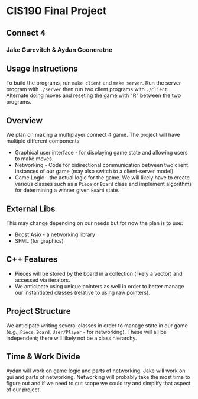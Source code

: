 # CIS190 Final Project

## Connect 4

### Jake Gurevitch & Aydan Gooneratne

## Usage Instructions

To build the programs, run `make client` and `make server`. Run the server program with `./server` then run two client programs with `./client`.
Alternate doing moves and reseting the game with "R" between the two programs.

## Overview

We plan on making a multiplayer connect 4 game. The project will have multiple different components:

- Graphical user interface - for displaying game state and allowing users to make moves.
- Networking - Code for bidirectional communication between two client instances of our game (may also switch to a client-server model)
- Game Logic - the actual logic for the game. We will likely have to create various classes such as a `Piece` or `Board` class and implement algorithms for determining a winner given `Board` state.

## External Libs

This may change depending on our needs but for now the plan is to use:

- Boost.Asio - a networking library
- SFML (for graphics)

## C++ Features

- Pieces will be stored by the board in a collection (likely a vector) and accessed via iterators.
- We anticipate using unique pointers as well in order to better manage our instantiated classes (relative to using raw pointers).

## Project Structure

We anticipate writing several classes in order to manage state in our game (e.g., `Piece`, `Board`, `User/Player` - for networking). These will all be independent; there will likely not be a class hierarchy.

## Time & Work Divide

Aydan will work on game logic and parts of networking. Jake will work on gui and parts of networking. Networking will probably take the most time to figure out and if we need to cut scope we could try and simplify that aspect of our project.
